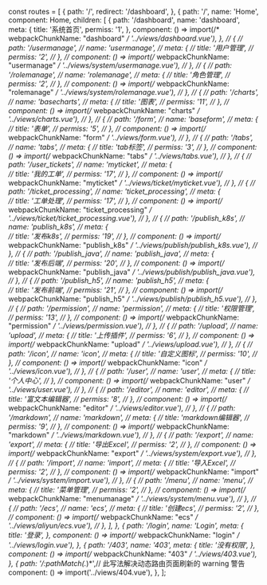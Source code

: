 const routes = [
    {
        path: '/',
        redirect: '/dashboard',
    },
    {
        path: '/',
        name: 'Home',
        component: Home,
        children: [
            {
                path: '/dashboard',
                name: 'dashboard',
                meta: {
                    title: '系统首页',
                    permiss: '1',
                },
                component: () => import(/* webpackChunkName: "dashboard" */ '../views/dashboard.vue'),
            },
            // {
            //     path: '/usermanage',
            //     name: 'usermanage',
            //     meta: {
            //         title: '用户管理',
            //         permiss: '2',
            //     },
            //     component: () => import(/* webpackChunkName: "usermanage" */ '../views/system/usermanage.vue'),
            // },
            // {
            //     path: '/rolemanage',
            //     name: 'rolemanage',
            //     meta: {
            //         title: '角色管理',
            //         permiss: '2',
            //     },
            //     component: () => import(/* webpackChunkName: "rolemanage" */ '../views/system/rolemanage.vue'),
            // },
            // {
            //     path: '/charts',
            //     name: 'basecharts',
            //     meta: {
            //         title: '图表',
            //         permiss: '11',
            //     },
            //     component: () => import(/* webpackChunkName: "charts" */ '../views/charts.vue'),
            // },
            // {
            //     path: '/form',
            //     name: 'baseform',
            //     meta: {
            //         title: '表单',
            //         permiss: '5',
            //     },
            //     component: () => import(/* webpackChunkName: "form" */ '../views/form.vue'),
            // },
            // {
            //     path: '/tabs',
            //     name: 'tabs',
            //     meta: {
            //         title: 'tab标签',
            //         permiss: '3',
            //     },
            //     component: () => import(/* webpackChunkName: "tabs" */ '../views/tabs.vue'),
            // },
            // {
            //     path: '/user_tickets',
            //     name: 'myticket',
            //     meta: {  
            //         title: '我的工单',
            //         permiss: '17',
            //     },
            //     component: () => import(/* webpackChunkName: "myticket" */ '../views/ticket/myticket.vue'),
            // },
            // {
            //     path: '/ticket_processing',
            //     name: 'ticket_processing',
            //     meta: {  
            //         title: '工单处理',
            //         permiss: '17',
            //     },
            //     component: () => import(/* webpackChunkName: "ticket_processing" */ '../views/ticket/ticket_processing.vue'),
            // },
            // {
            //     path: '/publish_k8s',
            //     name: 'publish_k8s',
            //     meta: {  
            //         title: '发布k8s',
            //         permiss: '19',
            //     },
            //     component: () => import(/* webpackChunkName: "publish_k8s" */ '../views/publish/publish_k8s.vue'),
            // },
            // {
            //     path: '/publish_java',
            //     name: 'publish_java',
            //     meta: {  
            //         title: '发布后端',
            //         permiss: '20',
            //     },
            //     component: () => import(/* webpackChunkName: "publish_java" */ '../views/publish/publish_java.vue'),
            // },
            // {
            //     path: '/publish_h5',
            //     name: 'publish_h5',
            //     meta: {  
            //         title: '发布前端',
            //         permiss: '21',
            //     },
            //     component: () => import(/* webpackChunkName: "publish_h5" */ '../views/publish/publish_h5.vue'),
            // },
            // {
            //     path: '/permission',
            //     name: 'permission',
            //     meta: {
            //         title: '权限管理',
            //         permiss: '13',
            //     },
            //     component: () => import(/* webpackChunkName: "permission" */ '../views/permission.vue'),
            // },
            // {
            //     path: '/upload',
            //     name: 'upload',
            //     meta: {
            //         title: '上传插件',
            //         permiss: '6',
            //     },
            //     component: () => import(/* webpackChunkName: "upload" */ '../views/upload.vue'),
            // },
            // {
            //     path: '/icon',
            //     name: 'icon',
            //     meta: {
            //         title: '自定义图标',
            //         permiss: '10',
            //     },
            //     component: () => import(/* webpackChunkName: "icon" */ '../views/icon.vue'),
            // },
            // {
            //     path: '/user',
            //     name: 'user',
            //     meta: {
            //         title: '个人中心',
            //     },
            //     component: () => import(/* webpackChunkName: "user" */ '../views/user.vue'),
            // },
            // {
            //     path: '/editor',
            //     name: 'editor',
            //     meta: {
            //         title: '富文本编辑器',
            //         permiss: '8',
            //     },
            //     component: () => import(/* webpackChunkName: "editor" */ '../views/editor.vue'),
            // },
            // {
            //     path: '/markdown',
            //     name: 'markdown',
            //     meta: {
            //         title: 'markdown编辑器',
            //         permiss: '9',
            //     },
            //     component: () => import(/* webpackChunkName: "markdown" */ '../views/markdown.vue'),
            // },
            // {
            //     path: '/export',
            //     name: 'export',
            //     meta: {
            //         title: '导出Excel',
            //         permiss: '2',
            //     },
            //     component: () => import(/* webpackChunkName: "export" */ '../views/system/export.vue'),
            // },
            // {
            //     path: '/import',
            //     name: 'import',
            //     meta: {
            //         title: '导入Excel',
            //         permiss: '2',
            //     },
            //     component: () => import(/* webpackChunkName: "import" */ '../views/system/import.vue'),
            // },
            // {
            //     path: '/menu',
            //     name: 'menu',
            //     meta: {
            //         title: '菜单管理',
            //         permiss: '2',
            //     },
            //     component: () => import(/* webpackChunkName: "menumanage" */ '../views/system/menu.vue'),
            // },
            // {
            //     path: '/ecs',
            //     name: 'ecs',
            //     meta: {
            //         title: '创建ecs',
            //         permiss: '2',
            //     },
            //     component: () => import(/* webpackChunkName: "ecs" */ '../views/aliyun/ecs.vue'),
            // },
        ],
    },
    {
        path: '/login',
        name: 'Login',
        meta: {
            title: '登录',
        },
        component: () => import(/* webpackChunkName: "login" */ '../views/login.vue'),
    },
    {
        path: '/403',
        name: '403',
        meta: {
            title: '没有权限',
        },
        component: () => import(/* webpackChunkName: "403" */ '../views/403.vue'),
    },
    {
        path: '/:pathMatch(.*)*',// 此写法解决动态路由页面刷新的 warning 警告
        component: () => import('../views/404.vue'),
    },
];